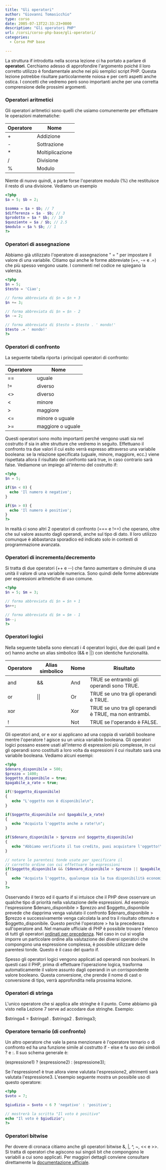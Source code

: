 ```yaml
---
title: "Gli operatori"
author: "Giovanni Tomasicchio"
type: corso
date: 2005-07-13T22:33:23+0000
description: "Gli operatori PHP"
url: /corsi/corso-php-base/gli-operatori/
categories:
  - Corso PHP base
  
---
```

La struttura if introdotta nella scorsa lezione ci ha portato a parlare di **operatori**. Cerchiamo adesso di approfondire l'argomento poiché il loro corretto utilizzo è fondamentale anche nei più semplici script PHP. Questa lezione potrebbe risultare particolarmente noiosa e per certi aspetti anche ostica. I concetti che vedremo però sono importanti anche per una corretta comprensione delle prossimi argomenti.

### Operatori aritmetici

Gli operatori aritmetici sono quelli che usiamo comunemente per effettuare le operazioni matematiche:

 | Operatore | Nome |
|---|---|
| + | Addizione |
| - | Sottrazione |
| \* | Moltiplicazione |
| / | Divisione |
| % | Modulo |

Niente di nuovo quindi, a parte forse l'operatore modulo (%) che restituisce il resto di una divisione. Vediamo un esempio

 ```php
<?php
$a = 5; $b = 2;

$somma = $a + $b; // 7
$differenza = $a - $b; // 3
$prodotto = $a * $b; // 10
$quoziente = $a / $b; // 2.5
$modulo = $a % $b; // 1
?>
```

### Operatori di assegnazione

Abbiamo già utilizzato l'operatore di assegnazione " = " per impostare il valore di una variabile. Citiamo qui anche le forme abbreviate (+=, -= e .=) che più spesso vengono usate. I commenti nel codice ne spiegano la valenza.

 ```php
<?php
$n = 5;
$testo = 'Ciao';

// forma abbreviata di $n = $n + 3
$n += 3;

// forma abbreviata di $n = $n - 2
$n -= 2;

// forma abbreviata di $testo = $testo . ' mondo!'
$testo .= ' mondo!'
?>
```

### Operatori di confronto

La seguente tabella riporta i principali operatori di confronto:

 | Operatore | Nome |
|---|---|
| == | uguale |
| != | diverso |
| &lt;&gt; | diverso |
| &lt; | minore |
| &gt; | maggiore |
| &lt;= | minore o uguale |
| &gt;= | maggiore o uguale |

Questi operatori sono molto importanti perché vengono usati sia nel costrutto if sia in altre strutture che vedremo in seguito. Effettuano il confronto tra due valori il cui esito verrà espresso attraverso una variabile booleana: se la relazione specificata (uguale, minore, maggiore, ecc.) viene rispettata allora il risultato del confronto sarà true, in caso contrario sarà false. Vediamone un impiego all'interno del costrutto if:

 ```php
<?php
$n = 5;

if($n < 0) {
   echo 'Il numero è negativo';
}

if($n > 0) {
   echo 'Il numero è positivo';
}
?>
```

In realtà ci sono altri 2 operatori di confronto (=== e !==) che operano, oltre che sul valore assunto dagli operandi, anche sul tipo di dato. Il loro utilizzo comunque è abbastanza sporadico ed indicato solo in contesti di programmazione avanzata.

### Operatori di incremento/decremento

Si tratta di due operatori (++ e --) che fanno aumentare o diminuire di una unità il valore di una variabile numerica. Sono quindi delle forme abbreviate per espressioni aritmetiche di uso comune.

 ```php
<?php
$n = 5; $m = 3;

// forma abbreviata di $n = $n + 1
$n++;

// forma abbreviata di $m = $m - 1
$m--;
?>
```

### Operatori logici

Nella seguente tabella sono elencati i 4 operatori logici, due dei quali (and e or) hanno anche un alias simbolico (&amp;&amp; e ||) con identiche funzionalità.

 | Operatore | Alias simbolico | Nome | Risultato |
|---|---|---|---|
| and | &amp;&amp; | And | TRUE se entrambi gli operandi sono TRUE. |
| or | \|\| | Or | TRUE se uno tra gli operandi è TRUE. |
| xor |  | Xor | TRUE se uno tra gli operandi è TRUE, ma non entrambi. |
| ! |  | Not | TRUE se l'operando è FALSE. |

Gli operatori and, or e xor si applicano ad una coppia di variabili booleane mentre l'operatore ! agisce su un unica variabile booleana. Gli operatori logici possano essere usati all'interno di espressioni più complesse, in cui gli operandi sono costituiti a loro volta da espressioni il cui risultato sarà una variabile booleana. Vediamo alcuni esempi:

 ```php
<?php
$denaro_disponibile = 500;
$prezzo = 1400;
$oggetto_disponibile = true;
$pagabile_a_rate = true;

if(!$oggetto_disponibile)
{
    echo "L'oggetto non è disponibile\n";
}

if($oggetto_disponibile and $pagabile_a_rate)
{
    echo "Acquista l'oggetto anche a rate!\n";
}

if($denaro_disponibile > $prezzo and $oggetto_disponibile)
{
    echo "Abbiamo verificato il tuo credito, puoi acquistare l'oggetto!\n";
}

// notare le parentesi tonde usate per specificare il
// corretto ordine con cui effettuare le espressioni
if($oggetto_disponibile && ($denaro_disponibile > $prezzo || $pagabile_a_rate))
{
    echo "Acquista l'oggetto, qualunque sia la tua disponibilità economica\n";
}
?>
```

Osservando il terzo ed il quarto if si intuisce che il PHP deve osservare un qualche tipo di priorità nella valutazione delle espressioni. Ad esempio l'espressione $denaro\_disponibile &gt; $prezzo and $oggetto\_disponibile prevede che dapprima venga valutato il confronto $denaro\_disponibile &gt; $prezzo e successivamente venga calcolata la and tra il risultato ottenuto e $oggetto\_disponibile. Questo perché l'operatore &gt; ha la precedenza sull'operatore and. Nel manuale ufficiale di PHP è possibile trovare l'elenco di tutti gli operatori [ordinati per precedenza](http://www.php.net/manual/it/language.operators.php). Nel caso in cui si voglia imporre un particolare ordine alla valutazione dei diversi operatori che compongono una espressione complessa, è possibile utilizzare delle parentesi tonde. Questo è il caso del quarto if.

Spesso gli operatori logici vengono applicati ad operandi non booleani. In questi casi il PHP, prima di effettuare l'operazione logica, trasforma automaticamente il valore assunto dagli operandi in un corrispondente valore booleano. Questa conversione, che prende il nome di cast o conversione di tipo, verrà approfondita nella prossima lezione.

### Operatori di stringa

L'unico operatore che si applica alle stringhe è il punto. Come abbiamo già visto nella Lezione 7 serve ad accodare due stringhe. Esempio:

$stringa4 = $stringa1 . $stringa2 . $stringa3;

### Operatore ternario (di confronto)

Un altro operatore che vale la pena menzionare è l'operatore ternario o di confronto ed ha una funzione simile al costrutto if - else e fa uso dei simboli ? e :. Il suo schema generale è:

(espressione1) ? (espressione2) : (espressione3);

Se l'espressione1 è true allora viene valutata l'espressione2, altrimenti sarà valutata l'espressione3. L'esempio seguente mostra un possibile uso di questo operatore:

 ```php
<?php
$voto = 7;

$giudizio = $voto < 6 ? 'negativo' : 'positivo';

// mostrerà la scritta "Il voto è positivo"
echo "Il voto è $giudizio";
?>
```

### Operatori bitwise

Per dovere di cronaca citiamo anche gli operatori bitwise &amp;, |, ^, ~, &lt;&lt; e &gt;&gt;. Si tratta di operatori che agiscono sui singoli bit che compongono le variabili a cui sono applicati. Per maggiori dettagli conviene consultare direttamente la [documentazione ufficiale](http://www.php.net/manual/it/language.operators.bitwise.php).